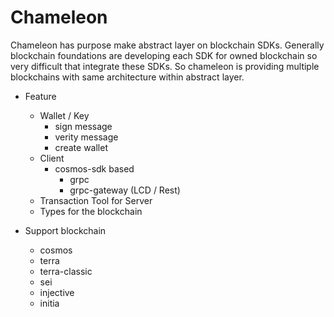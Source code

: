 # Chameleon
Chameleon has purpose make abstract layer on blockchain SDKs.
Generally blockchain foundations are developing each SDK for owned blockchain so very difficult that integrate these SDKs.
So chameleon is providing multiple blockchains with same architecture within abstract layer.

* Feature
  * Wallet / Key
    * sign message
    * verity message
    * create wallet
  * Client
    * cosmos-sdk based
      * grpc
      * grpc-gateway (LCD / Rest)
  * Transaction Tool for Server
  * Types for the blockchain


* Support blockchain
  * cosmos
  * terra
  * terra-classic
  * sei
  * injective
  * initia
